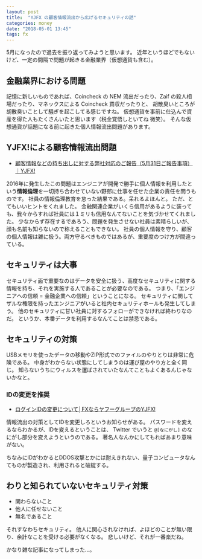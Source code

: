 ```yaml
---
layout: post
title:  "YJFX の顧客情報流出から広げるセキュリティの話"
categories: money
date: "2018-05-01 13:45"
tags: fx
---
```


5月になったので過去を振り返ってみようと思います。
近年というほどでもないけど、一定の間隔で問題が起きる金融業界（仮想通貨も含む）。

## 金融業界における問題

記憶に新しいものであれば、Coincheck の NEM 流出だったり、Zaif の殺人相場だったり、マネックスによる Coincheck 買収だったりと、
胡散臭いところが胡散臭いことして騒ぎを起こしてる感じですね。
仮想通貨を事前に仕込んで資産を得た人もたくさんいたと思います（税金覚悟しといてね 微笑）。
そんな仮想通貨が話題になる前に起きた個人情報流出問題があります。

## YJFX!による顧客情報流出問題

- [顧客情報などの持ち出しに対する弊社対応のご報告（5月31日ご報告事項）｜YJFX\!](https://www.yjfx.jp/20160202news/0531release/)

2016年に発生したこの問題はエンジニアが開発で勝手に個人情報を利用したという**情報倫理**を一切持ち合わせていない野郎に仕事を任せた企業の責任を問うものです。
社員の情報倫理教育を怠った結果である。呆れるよほんと。
ただ、とてもいいヒントをくれました。
金融関連企業がいくら信用があるように装っても、我々からすれば社員には１ミリも信用なんてないことを気づかせてくれました。
少なからず存在するであろう、問題を発生させない社員は素晴らしいが、顔も名前も知らないので称えることもできない。
社員の個人情報を守り、顧客の個人情報は雑に扱う。両方守るべきものではあるが、重要度のつけ方が間違っている。

## セキュリティは大事

セキュリティ面で重要なのはデータを安全に扱う、高度なセキュリティに関する情報を持ち、それを実施する人であることが必要なのである。
つまり、「エンジニアへの信頼 = 金融企業への信頼」ということになる。
セキュリティに関してザルな権限を持ったエンジニアがいると社内セキュリティホールも発生してしまう。
他のセキュリティに甘い社員に対するフォローができなければ終わりなのだ。
というか、本番データを利用するなんてことは禁忌である。

## セキュリティの対策

USBメモリを使ったデータの移動やZIP形式でのファイルのやりとりは非常に危険である。
中身がわからない状態にしてしまうのは運び屋のやり方と全く同じ。
知らないうちにウィルスを運ばされていたなんてこともよくあるんじゃないかなと。

### IDの変更を推奨

- [ログインIDの変更について│FXならヤフーグループのYJFX\!](https://www.yjfx.jp/notice/login_id/)

情報流出の対策としてIDを変更しろというお知らせがある。
パスワードを変えるならわかるが、IDを変えるということは、 Twitter でいうと `@[なにがし]` のなにがし部分を変えようというのである。
著名人なんかにしてもればあまり意味がない。

ちなみにIDがわかるとDDOS攻撃とかには耐えきれない、量子コンピュータなんてものが製造され、利用されると破綻する。

## わりと知られていないセキュリティ対策

- 関わらないこと
- 他人に任せないこと
- 無名であること

それすなわちセキュリティ。
他人に関心されなければ、よほどのことが無い限り、余計なことを受ける必要がなくなる。
悲しいけど、それが一番楽だね。


かなり雑な記事になってしまった…。
